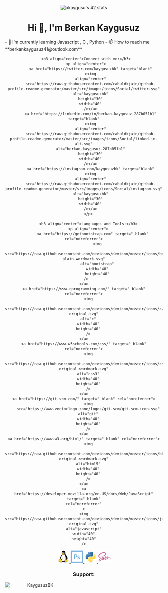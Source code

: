 <div align="center">
  <img
    src="https://badge.mediaplus.ma/colorfulwaves/bkaygusu?1337Badge=off&UM6P=off"
    alt="bkaygusu's 42 stats"
  />
</div>

  <h1 align="center">Hi 👋, I'm Berkan Kaygusuz</h1>
  - 🌱 I’m currently learning Javascript , C , Python - 📫 How to reach me
  **berkankaygusuz41@outlook.com**
  <center> 

      
      <h3 align="center">Connect with me:</h3>
      <p align="center">
          <a href="https://twitter.com/kaygusuzbk" target="blank"
          ><img
          align="center"
          src="https://raw.githubusercontent.com/rahuldkjain/github-profile-readme-generator/master/src/images/icons/Social/twitter.svg"
          alt="kaygusuzbk"
          height="30"
          width="40"
          /></a>
          <a href="https://linkedin.com/in/berkan-kaygusuz-287b051b1" target="blank"
          ><img
          align="center"
          src="https://raw.githubusercontent.com/rahuldkjain/github-profile-readme-generator/master/src/images/icons/Social/linked-in-alt.svg"
          alt="berkan-kaygusuz-287b051b1"
          height="30"
          width="40"
          /></a>
          <a href="https://instagram.com/kaygusuzbk" target="blank"
          ><img
          align="center"
          src="https://raw.githubusercontent.com/rahuldkjain/github-profile-readme-generator/master/src/images/icons/Social/instagram.svg"
          alt="kaygusuzbk"
          height="30"
          width="40"
          /></a>
        </p>
        
        <h3 align="center">Languages and Tools:</h3>
        <p align="center">
            <a href="https://getbootstrap.com" target="_blank" rel="noreferrer">
                <img
                src="https://raw.githubusercontent.com/devicons/devicon/master/icons/bootstrap/bootstrap-plain-wordmark.svg"
                alt="bootstrap"
                width="40"
                height="40"
      />
    </a>
    <a href="https://www.cprogramming.com/" target="_blank" rel="noreferrer">
        <img
        src="https://raw.githubusercontent.com/devicons/devicon/master/icons/c/c-original.svg"
        alt="c"
        width="40"
        height="40"
        />
    </a>
    <a href="https://www.w3schools.com/css/" target="_blank" rel="noreferrer">
        <img
        src="https://raw.githubusercontent.com/devicons/devicon/master/icons/css3/css3-original-wordmark.svg"
        alt="css3"
        width="40"
        height="40"
        />
    </a>
    <a href="https://git-scm.com/" target="_blank" rel="noreferrer">
        <img
        src="https://www.vectorlogo.zone/logos/git-scm/git-scm-icon.svg"
        alt="git"
        width="40"
        height="40"
        />
    </a>
    <a href="https://www.w3.org/html/" target="_blank" rel="noreferrer">
        <img
        src="https://raw.githubusercontent.com/devicons/devicon/master/icons/html5/html5-original-wordmark.svg"
        alt="html5"
        width="40"
        height="40"
        />
    </a>
    <a
    href="https://developer.mozilla.org/en-US/docs/Web/JavaScript"
    target="_blank"
    rel="noreferrer"
    >
    <img
    src="https://raw.githubusercontent.com/devicons/devicon/master/icons/javascript/javascript-original.svg"
    alt="javascript"
    width="40"
    height="40"
    />
</a>
<a href="https://www.linux.org/" target="_blank" rel="noreferrer">
    <img
    src="https://raw.githubusercontent.com/devicons/devicon/master/icons/linux/linux-original.svg"
    alt="linux"
        width="40"
        height="40"
        />
    </a>
    <a href="https://www.photoshop.com/en" target="_blank" rel="noreferrer">
        <img
        src="https://raw.githubusercontent.com/devicons/devicon/master/icons/photoshop/photoshop-line.svg"
        alt="photoshop"
        width="40"
        height="40"
        />
    </a>
    <a href="https://www.python.org" target="_blank" rel="noreferrer">
        <img
        src="https://raw.githubusercontent.com/devicons/devicon/master/icons/python/python-original.svg"
        alt="python"
        width="40"
        height="40"
        />
    </a>
    <a href="https://sass-lang.com" target="_blank" rel="noreferrer">
        <img
        src="https://raw.githubusercontent.com/devicons/devicon/master/icons/sass/sass-original.svg"
        alt="sass"
        width="40"
        height="40"
        />
    </a>
</p>

<h3 align="Center">Support:</h3>
<p>
    <a href="https://www.buymeacoffee.com/KaygusuzBK">
        <img
        align="left"
        src="https://cdn.buymeacoffee.com/buttons/v2/default-yellow.png"
        height="50"
        width="210"
        alt="KaygusuzBK"
        /></a>
    </p>
    <br /><br />
</center>
